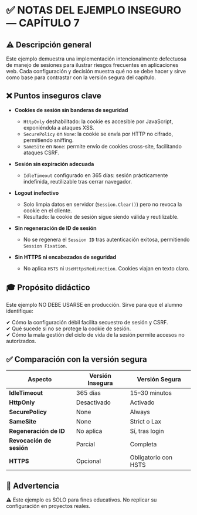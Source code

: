 # ✅ NOTAS DEL EJEMPLO INSEGURO — CAPÍTULO 7

## ⚠️ Descripción general

Este ejemplo demuestra una implementación intencionalmente defectuosa de manejo de sesiones para ilustrar riesgos frecuentes en aplicaciones web. Cada configuración y decisión muestra qué no se debe hacer y sirve como base para contrastar con la versión segura del capítulo.

## ❌ Puntos inseguros clave

- **Cookies de sesión sin banderas de seguridad**
  - `HttpOnly` deshabilitado: la cookie es accesible por JavaScript, exponiéndola a ataques XSS.
  - `SecurePolicy` en `None`: la cookie se envía por HTTP no cifrado, permitiendo sniffing.
  - `SameSite` en `None`: permite envío de cookies cross-site, facilitando ataques CSRF.

- **Sesión sin expiración adecuada**
  - `IdleTimeout` configurado en 365 días: sesión prácticamente indefinida, reutilizable tras cerrar navegador.

- **Logout inefectivo**
  - Solo limpia datos en servidor (`Session.Clear()`) pero no revoca la cookie en el cliente.
  - Resultado: la cookie de sesión sigue siendo válida y reutilizable.

- **Sin regeneración de ID de sesión**
  - No se regenera el `Session ID` tras autenticación exitosa, permitiendo `Session Fixation`.

- **Sin HTTPS ni encabezados de seguridad**
  - No aplica `HSTS` ni `UseHttpsRedirection`. Cookies viajan en texto claro.

## 🎓 Propósito didáctico

Este ejemplo NO DEBE USARSE en producción. Sirve para que el alumno identifique:

✔ Cómo la configuración débil facilita secuestro de sesión y CSRF.  
✔ Qué sucede si no se protege la cookie de sesión.  
✔ Cómo la mala gestión del ciclo de vida de la sesión permite accesos no autorizados.

## ✅ Comparación con la versión segura

| Aspecto | Versión Insegura | Versión Segura |
|---------|------------------|-----------------|
| **IdleTimeout** | 365 días | 15–30 minutos |
| **HttpOnly** | Desactivado | Activado |
| **SecurePolicy** | None | Always |
| **SameSite** | None | Strict o Lax |
| **Regeneración de ID** | No aplica | Sí, tras login |
| **Revocación de sesión** | Parcial | Completa |
| **HTTPS** | Opcional | Obligatorio con HSTS |

## 🚫 Advertencia

⚠️ Este ejemplo es SOLO para fines educativos. No replicar su configuración en proyectos reales.